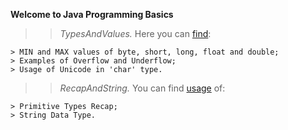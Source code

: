 **Welcome to Java Programming Basics**

>> *TypesAndValues.* Here you can [find](https://github.com/vg-shamking/JavaBasics/blob/master/Programming/TypesAndValues/src/typesandvalues/TypesAndValues.java):

	> MIN and MAX values of byte, short, long, float and double;
	> Examples of Overflow and Underflow;
	> Usage of Unicode in 'char' type.

>> *RecapAndString.* You can find [usage](https://github.com/vg-shamking/JavaBasics/blob/master/Programming/RecapAndString/src/recapandstring/RecapAndString.java) of:

	> Primitive Types Recap;
	> String Data Type.
